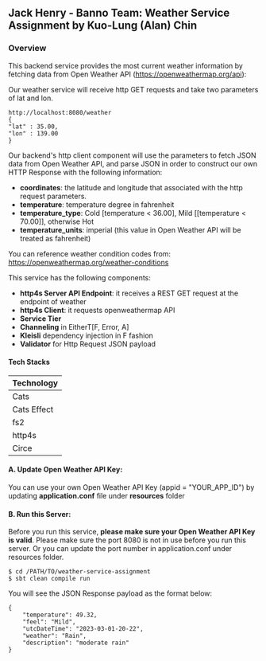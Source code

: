 ## Jack Henry - Banno Team: Weather Service Assignment by Kuo-Lung (Alan) Chin

### Overview

This backend service provides the most current weather information by fetching data from Open Weather API (https://openweathermap.org/api):

Our weather service will receive http GET requests and take two parameters of lat and lon.
```
http://localhost:8080/weather
{
"lat" : 35.00,
"lon" : 139.00
}
```
Our backend's http client component will use the parameters to fetch JSON data from Open Weather API,
and parse JSON in order to construct our own HTTP Response with the following information:

- **coordinates**: the latitude and longitude that associated with the http request parameters.
- **temperature**: temperature degree in fahrenheit
- **temperature_type**: Cold [temperature < 36.00], Mild [[temperature < 70.00]], otherwise Hot
- **temperature_units**: imperial (this value in Open Weather API will be treated as fahrenheit)
  <br>


You can reference weather condition codes from: https://openweathermap.org/weather-conditions


This service has the following components:
- **http4s Server API Endpoint**: it receives a REST GET request at the endpoint of weather
- **http4s Client**: it requests openweathermap API
- **Service Tier**
- **Channeling** in EitherT[F, Error, A]
- **Kleisli**    dependency injection in F fashion 
- **Validator** for Http Request JSON payload


#### Tech Stacks

| Technology    |
| ------------- |
| Cats          |
| Cats Effect   |
| fs2           |
| http4s        |
| Circe         |
   
#### A. Update Open Weather API Key:
You can use your own Open Weather API Key (appid = "YOUR_APP_ID") by updating **application.conf** file under **resources** folder

#### B. Run this Server:
Before you run this service, **please make sure your Open Weather API Key is valid**.
Please make sure the port 8080 is not in use before you run this server.
Or you can update the port number in application.conf under resources folder.

```
$ cd /PATH/TO/weather-service-assignment
$ sbt clean compile run

```
You will see the JSON Response payload as the format below:
```
{
    "temperature": 49.32,
    "feel": "Mild",
    "utcDateTime": "2023-03-01-20-22",
    "weather": "Rain",
    "description": "moderate rain"
}
```
